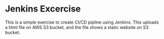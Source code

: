 # Jenkins Excercise

This is a simple exercise to create CI/CD pipline using Jenkins. This uploads a html file on AWS S3 bucket, and the file shows a static website on S3 bucket. 